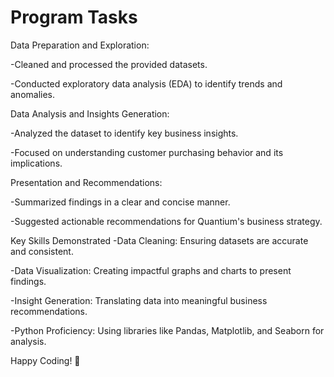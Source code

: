 # Program Tasks

 Data Preparation and Exploration:
 
-Cleaned and processed the provided datasets.

-Conducted exploratory data analysis (EDA) to identify trends and anomalies.

 Data Analysis and Insights Generation:
 
-Analyzed the dataset to identify key business insights.

-Focused on understanding customer purchasing behavior and its implications.

 Presentation and Recommendations:
 
-Summarized findings in a clear and concise manner.

-Suggested actionable recommendations for Quantium's business strategy.

 Key Skills Demonstrated
-Data Cleaning: Ensuring datasets are accurate and consistent.

-Data Visualization: Creating impactful graphs and charts to present findings.

-Insight Generation: Translating data into meaningful business recommendations.

-Python Proficiency: Using libraries like Pandas, Matplotlib, and Seaborn for analysis.



Happy Coding! 🦋
